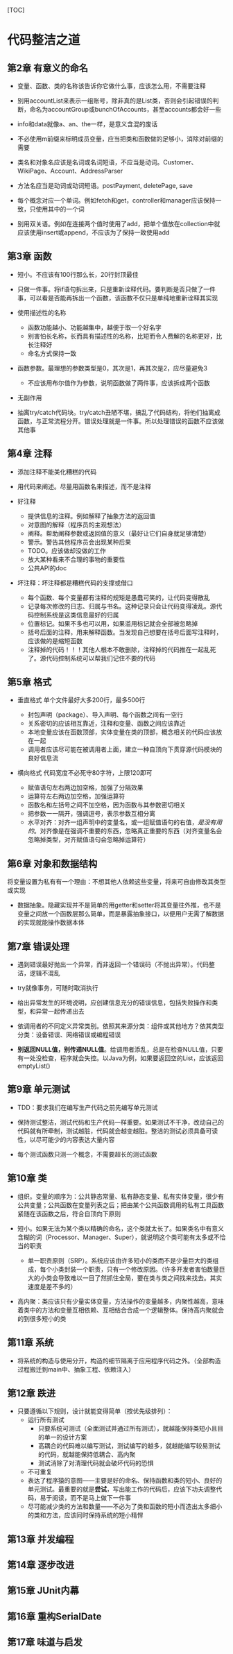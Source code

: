 [TOC]

# 代码整洁之道

## 第2章 有意义的命名

- 变量、函数、类的名称该告诉你它做什么事，应该怎么用，不需要注释

- 别用accountList来表示一组账号，除非真的是List类，否则会引起错误的判断，命名为accountGroup或bunchOfAccounts，甚至accounts都会好一些

- info和data就像a、an、the一样，是意义含混的废话

- 不必使用m前缀来标明成员变量，应当把类和函数做的足够小，消除对前缀的需要

- 类名和对象名应该是名词或名词短语，不应当是动词。Customer、WikiPage、Account、AddressParser

- 方法名应当是动词或动词短语。postPayment, deletePage, save

- 每个概念对应一个单词。例如fetch和get，controller和manager应该保持一致，只使用其中的一个词

- 别用双关语。例如在连接两个值时使用了add，把单个值放在collection中就应该使用insert或append，不应该为了保持一致使用add

## 第3章 函数

- 短小。不应该有100行那么长，20行封顶最佳

- 只做一件事。将if语句拆出来，只是重新诠释代码。要判断是否只做了一件事，可以看是否能再拆出一个函数，该函数不仅只是单纯地重新诠释其实现

- 使用描述性的名称
    - 函数功能越小、功能越集中，越便于取一个好名字
    - 别害怕长名称，长而具有描述性的名称，比短而令人费解的名称更好，比长注释好
    - 命名方式保持一致
    
- 函数参数。最理想的参数类型是0，其次是1，再其次是2，应尽量避免3
    - 不应该用布尔值作为参数，说明函数做了两件事，应该拆成两个函数
    
- 无副作用

- 抽离try/catch代码块。try/catch丑陋不堪，搞乱了代码结构，将他们抽离成函数，与正常流程分开。错误处理就是一件事。所以处理错误的函数不应该做其他事

## 第4章 注释

- 添加注释不能美化糟糕的代码

- 用代码来阐述。尽量用函数名来描述，而不是注释

- 好注释
    - 提供信息的注释。例如解释了抽象方法的返回值
    - 对意图的解释（程序员的主观想法）
    - 阐释。帮助阐释参数或返回值的意义（最好让它们自身就足够清楚）
    - 警示。警告其他程序员会出现某种后果
    - TODO。应该做却没做的工作
    - 放大某种看来不合理的事物的重要性
    - 公共API的doc

- 坏注释：坏注释都是糟糕代码的支撑或借口
    - 每个函数、每个变量都有注释的规矩是愚蠢可笑的，让代码变得散乱
    - 记录每次修改的日志、归属与书名。这种记录只会让代码变得凌乱。源代码控制系统是这类信息最好的归属
    - 位置标记。如果不多也可以用，如果滥用标记就会全部被忽略掉
    - 括号后面的注释，用来解释函数。当发现自己想要在括号后面写注释时，应该做的是缩短函数
    - 注释掉的代码！！！其他人根本不敢删除，注释掉的代码推在一起乱死了。源代码控制系统可以帮我们记住不要的代码
    
## 第5章 格式
- 垂直格式
    单个文件最好大多200行，最多500行
    - 封包声明（package）、导入声明、每个函数之间有一空行
    - 关系密切的应该相互靠近，注释和变量、函数之间应该靠近
    - 本地变量应该在函数顶部，实体变量在类的顶部，概念相关的代码应该放在一起
    - 调用者应该尽可能在被调用者上面，建立一种自顶向下贯穿源代码模块的良好信息流

- 横向格式
    代码宽度不必死守80字符，上限120即可
    - 赋值语句左右两边加空格，加强了分隔效果
    - 运算符左右两边加空格，加强运算符
    - 函数名和左括号之间不加空格，因为函数与其参数密切相关
    - 把参数一一隔开，强调逗号，表示参数互相分离
    - 水平对齐：对齐一组声明中的变量名，或一组赋值语句的右值，*是没有用的*。对齐像是在强调不重要的东西，忽略真正重要的东西（对齐变量名会忽略掉类型，对齐赋值语句会忽略掉运算符）
    
## 第6章 对象和数据结构
将变量设置为私有有一个理由：不想其他人依赖这些变量，将来可自由修改其类型或实现

- 数据抽象。隐藏实现并不是简单的用getter和setter将其变量往外推，也不是变量之间放一个函数层那么简单，而是暴露抽象接口，以便用户无需了解数据的实现就能操作数据本体

## 第7章 错误处理

- 遇到错误最好抛出一个异常，而非返回一个错误码（不抛出异常）。代码整洁，逻辑不混乱

- try就像事务，可随时取消执行

- 给出异常发生的环境说明，应创建信息充分的错误信息，包括失败操作和类型，和异常一起传递出去

- 依调用者的不同定义异常类别。依照其来源分类：组件或其他地方？依其类型分类：设备错误、网络错误或编程错误

- **别返回NULL值，别传递NULL值**。给调用者添乱，总是在检查NULL值，只要有一处没检查，程序就会失控。以Java为例，如果要返回空的List，应该返回emptyList()

## 第9章 单元测试

- TDD：要求我们在编写生产代码之前先编写单元测试

- 保持测试整洁，测试代码和生产代码一样重要。如果测试不干净，改动自己的代码就有所牵制，测试越脏，代码就会越变越脏。整洁的测试必须具备可读性，以尽可能少的内容表达大量内容

- 每个测试函数只测一个概念，不需要超长的测试函数

## 第10章 类

- 组织。变量的顺序为：公共静态常量、私有静态变量、私有实体变量，很少有公共变量；公共函数在变量列表之后；把由某个公共函数调用的私有工具函数紧随在该函数之后，符合自顶向下原则

- 短小。如果无法为某个类以精确的命名，这个类就太长了。如果类名中有意义含糊的词（Processor、Manager、Super），就说明这个类可能有太多或不恰当的职责
    - 单一职责原则（SRP）。系统应该由许多短小的类而不是少量巨大的类组成，每个小类封装一个职责，只有一个修改原因。（许多开发者害怕数量巨大的小类会导致难以一目了然抓住全局，要在类与类之间找来找去。其实速度是差不多的）

- 高内聚：类应该只有少量实体变量，方法操作的变量越多，内聚性越高，意味着类中的方法和变量互相依赖、互相结合合成一个逻辑整体。保持高内聚就会的到很多短小的类

## 第11章 系统

- 将系统的构造与使用分开，构造的细节隔离于应用程序代码之外。（全部构造过程搬迁到main中、抽象工程、依赖注入）

## 第12章 跌进
- 只要遵循以下规则，设计就能变得简单（按优先级排列）：
    - 运行所有测试
        - 只要系统可测试（全面测试并通过所有测试），就越能保持类短小且目的单一的设计方案
        - 高耦合的代码难以编写测试，测试编写的越多，就越能编写较易测试的代码，就越能保持低耦合、高内聚
        - 测试消除了对清理代码就会破坏代码的恐惧
    - 不可重复
    - 表达了程序猿的意图——主要是好的命名、保持函数和类的短小、良好的单元测试。最重要的就是**尝试**，写出能工作的代码后，应该下功夫调整代码，易于阅读，而不是马上做下一件事
    - 尽可能减少类的方法和数量——不必为了类和函数的短小而造出太多细小的类和方法，应该同时保持系统的短小精悍

## 第13章 并发编程

## 第14章 逐步改进

## 第15章 JUnit内幕

## 第16章 重构SerialDate

## 第17章 味道与启发
